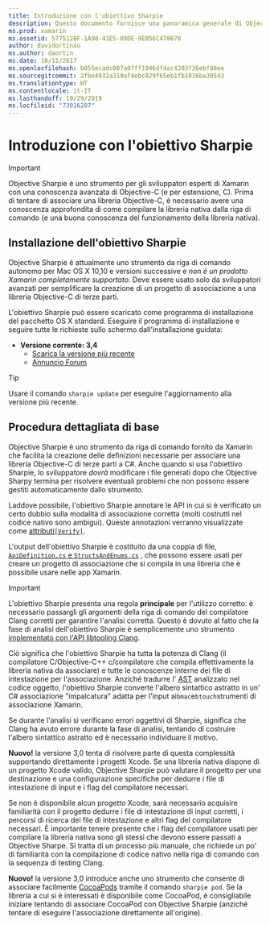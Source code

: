 ```yaml
---
title: Introduzione con l'obiettivo Sharpie
description: Questo documento fornisce una panoramica generale di Objective Sharpie, lo strumento usato per automatizzare la creazione di C# associazioni nel codice Objective-C.
ms.prod: xamarin
ms.assetid: 577512BF-1A90-41E5-89DE-9E056C478678
author: davidortinau
ms.author: daortin
ms.date: 10/11/2017
ms.openlocfilehash: b055ecadc007a07ff1946df4ac4203f36ebf88ee
ms.sourcegitcommit: 2fbe4932a319af4ebc829f65eb1fb1816ba305d3
ms.translationtype: HT
ms.contentlocale: it-IT
ms.lasthandoff: 10/29/2019
ms.locfileid: "73016207"
---
```

# <a name="getting-started-with-objective-sharpie"></a>Introduzione con l'obiettivo Sharpie

> [!IMPORTANT]
> Objective Sharpie è uno strumento per gli sviluppatori esperti di Xamarin con una conoscenza avanzata di Objective-C (e per estensione, C). Prima di tentare di associare una libreria Objective-C, è necessario avere una conoscenza approfondita di come compilare la libreria nativa dalla riga di comando (e una buona conoscenza del funzionamento della libreria nativa).

<a name="installing" />

## <a name="installing-objective-sharpie"></a>Installazione dell'obiettivo Sharpie

Objective Sharpie è attualmente uno strumento da riga di comando autonomo per Mac OS X 10,10 e versioni successive e _non è un prodotto Xamarin completamente supportato_. Deve essere usato solo da sviluppatori avanzati per semplificare la creazione di un progetto di associazione a una libreria Objective-C di terze parti.

L'obiettivo Sharpie può essere scaricato come programma di installazione del pacchetto OS X standard.
Eseguire il programma di installazione e seguire tutte le richieste sullo schermo dall'installazione guidata:

- **Versione corrente: 3,4**
  - [Scarica la versione più recente](https://dl.xamarin.com/objective-sharpie/ObjectiveSharpie.pkg)
  - [Annuncio Forum](https://forums.xamarin.com/discussion/104800/objective-sharpie-3-4)

> [!TIP]
> Usare il comando `sharpie update` per eseguire l'aggiornamento alla versione più recente.

## <a name="basic-walkthrough"></a>Procedura dettagliata di base

Objective Sharpie è uno strumento da riga di comando fornito da Xamarin che facilita la creazione delle definizioni necessarie per associare una libreria Objective-C di terze parti a C#.
Anche quando si usa l'obiettivo Sharpie, lo sviluppatore *dovrà* modificare i file generati dopo che Objective Sharpy termina per risolvere eventuali problemi che non possono essere gestiti automaticamente dallo strumento.

Laddove possibile, l'obiettivo Sharpie annotare le API in cui si è verificato un certo dubbio sulla modalità di associazione corretta (molti costrutti nel codice nativo sono ambigui).
Queste annotazioni verranno visualizzate come [attributi`[Verify]`](~/cross-platform/macios/binding/objective-sharpie/platform/verify.md).

L'output dell'obiettivo Sharpie è costituito da una coppia di file, [`ApiDefinition.cs` e `StructsAndEnums.cs`](~/cross-platform/macios/binding/objective-sharpie/platform/apidefinitions-structsandenums.md) , che possono essere usati per creare un progetto di associazione che si compila in una libreria che è possibile usare nelle app Xamarin.

> [!IMPORTANT]
> L'obiettivo Sharpie presenta una regola **principale** per l'utilizzo corretto: è necessario passargli gli argomenti della riga di comando del compilatore Clang corretti per garantire l'analisi corretta. Questo è dovuto al fatto che la fase di analisi dell'obiettivo Sharpie è semplicemente uno strumento [implementato con l'API libtooling Clang](https://clang.llvm.org/docs/LibTooling.html).

Ciò significa che l'obiettivo Sharpie ha tutta la potenza di Clang (il compilatore C/Objective-C++ c/compilatore che compila effettivamente la libreria nativa da associare) e tutte le conoscenze interne dei file di intestazione per l'associazione.
Anziché tradurre l' [AST](https://en.wikipedia.org/wiki/Abstract_syntax_tree) analizzato nel codice oggetto, l'obiettivo Sharpie converte l'albero sintattico astratto in un' C# associazione "impalcatura" adatta per l'input ai`bmac`e`btouch`strumenti di associazione Xamarin.

Se durante l'analisi si verificano errori oggettivi di Sharpie, significa che Clang ha avuto errore durante la fase di analisi, tentando di costruire l'albero sintattico astratto ed è necessario individuare il motivo.

**Nuovo!** la versione 3,0 tenta di risolvere parte di questa complessità supportando direttamente i progetti Xcode. Se una libreria nativa dispone di un progetto Xcode valido, Objective Sharpie può valutare il progetto per una destinazione e una configurazione specifiche per dedurre i file di intestazione di input e i flag del compilatore necessari.

Se non è disponibile alcun progetto Xcode, sarà necessario acquisire familiarità con il progetto dedurre i file di intestazione di input corretti, i percorsi di ricerca dei file di intestazione e altri flag del compilatore necessari. È importante tenere presente che i flag del compilatore usati per compilare la libreria nativa sono gli stessi che devono essere passati a Objective Sharpe. Si tratta di un processo più manuale, che richiede un po' di familiarità con la compilazione di codice nativo nella riga di comando con la sequenza di testing Clang.

**Nuovo!** la versione 3,0 introduce anche uno strumento che consente di associare facilmente [CocoaPods](https://cocoapods.org) tramite il comando `sharpie pod`.
Se la libreria a cui si è interessati è disponibile come CocoaPod, è consigliabile iniziare tentando di associare CocoaPod con Objective Sharpie (anziché tentare di eseguire l'associazione direttamente all'origine).
